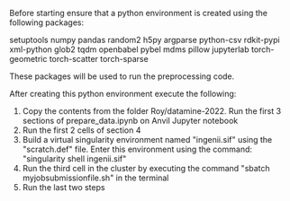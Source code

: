 Before starting ensure that a python environment is created using the following packages:

setuptools numpy pandas random2 h5py argparse python-csv  rdkit-pypi xml-python glob2 tqdm openbabel
pybel mdms pillow jupyterlab torch-geometric torch-scatter torch-sparse

These packages will be used to run the preprocessing code.

After creating this python environment execute the following:
 
1. Copy the contents from the folder Roy/datamine-2022. Run the first 3 sections of prepare_data.ipynb on Anvil Jupyter notebook
2. Run the first 2 cells of section 4
3. Build a virtual singularity environment named "ingenii.sif" using the "scratch.def" file. Enter this environment using the command: "singularity shell ingenii.sif"
4. Run the third cell in the cluster by executing the command "sbatch myjobsubmissionfile.sh" in the terminal
5. Run the last two steps
